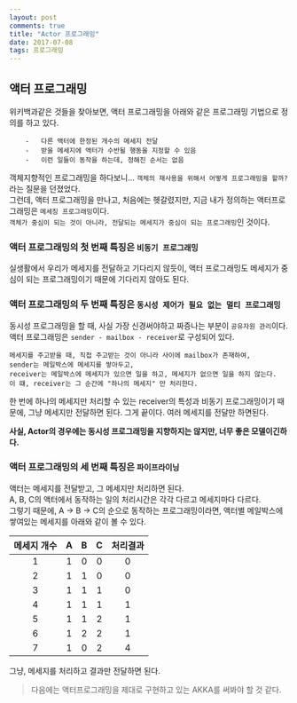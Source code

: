 ```yaml
---
layout: post
comments: true
title: "Actor 프로그래밍"
date: 2017-07-08
tags: 프로그래밍
---
```


## 액터 프로그래밍

위키백과같은 것들을 찾아보면, 액터 프로그래밍을 아래와 같은 프로그래밍 기법으로 정의를 하고 있다.
```
	-	다른 액터에 한정된 개수의 메세지 전달
	-	받을 메세지에 액터가 수반될 행동을 지정할 수 있음
	-	이런 일들이 동작을 하는데, 정해진 순서는 없음
```
객체지향적인 프로그래밍을 하다보니... `객체의 재사용을 위해서 어떻게 프로그래밍을 할까?`라는 질문을 던졌었다.  
그런데, 액터 프로그래밍을 만나고, 처음에는 헷갈렸지만, 지금 내가 정의하는 액터프로그래밍은 `메세징 프로그래밍`이다.  
`객체가 중심이 되는 것이 아니라, 전달되는 메세지가 중심이 되는 프로그래밍`인 것이다.  

### 액터 프로그래밍의 첫 번째 특징은 `비동기 프로그래밍`
실생활에서 우리가 메세지를 전달하고 기다리지 않듯이, 액터 프로그래밍도 메세지가 중심이 되는 프로그래밍이기 때문에 기다리지 않아도 된다.
### 액터 프로그래밍의 두 번째 특징은 `동시성 제어가 필요 없는 멀티 프로그래밍`
동시성 프로그래밍을 할 때, 사실 가장 신경써야하고 짜증나는 부분이 `공유자원 관리`이다.  
액터 프로그래밍은 `sender - mailbox - receiver`로 구성되어 있다.
```
메세지를 주고받을 때, 직접 주고받는 것이 아니라 사이에 mailbox가 존재하여,
sender는 메일박스에 메세지를 쌓아두고,
receiver는 메일박스에 메세지가 있으면 일을 하고, 메세지가 없으면 일을 하지 않는다.
이 떄, receiver는 그 순간에 "하나의 메세지" 만 처리한다.
```
한 번에 하나의 메세지만 처리할 수 있는 receiver의 특성과 비동기 프로그래밍이기 때문에, 그냥 메세지만 전달하면 된다. 그게 끝이다. 여러 메세지를 전달만 하면된다.  

**사실, Actor의 경우에는 동시성 프로그래밍을 지향하지는 않지만, 너무 좋은 모델이긴하다.**

### 액터 프로그래밍의 세 번째 특징은 `파이프라이닝`
액터는 메세지를 전달받고, 그 메세지만 처리하면 된다.  
A, B, C의 액터에서 동작하는 일의 처리시간은 각각 다르고 메세지마다 다르다.  
그렇기 때문에, A -> B -> C의 순으로 동작하는 프로그래밍이라면, 액터별 메일박스에 쌓여있는 메세지를 아래와 같이 볼 수 있다.  

|메세지 개수|A|B|C|처리결과|
|:---:|:---:|:---:|:---:|:---:|
|1|1|0|0|0|
|2|1|1|0|0|
|3|1|1|1|0|
|4|1|1|1|1|
|5|1|1|2|1|
|6|1|2|2|1|
|7|1|0|2|4|

그냥, 메세지를 처리하고 결과만 전달하면 된다.  

> 다음에는 액터프로그래밍을 제대로 구현하고 있는 AKKA를 써봐야 할 것 같다.
